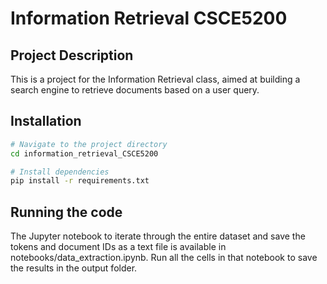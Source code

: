 # Information Retrieval CSCE5200

## Project Description

This is a project for the Information Retrieval class, aimed at building a search engine to retrieve documents based on a user query.

## Installation
```bash
# Navigate to the project directory
cd information_retrieval_CSCE5200

# Install dependencies
pip install -r requirements.txt
```

## Running the code

The Jupyter notebook to iterate through the entire dataset and save the tokens and document IDs as a text file is available in notebooks/data_extraction.ipynb. Run all the cells in that notebook to save the results in the output folder.
